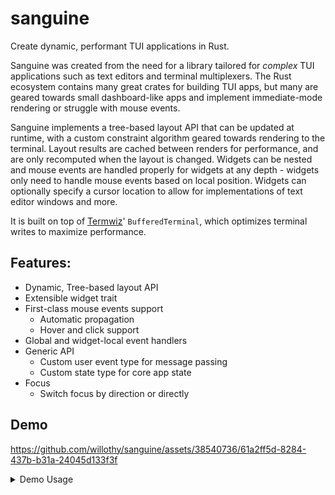 # sanguine

Create dynamic, performant TUI applications in Rust.

Sanguine was created from the need for a library tailored for _complex_ TUI applications such as text editors and terminal multiplexers. The Rust ecosystem contains many great crates for building TUI apps, but many are geared towards small dashboard-like apps and implement immediate-mode rendering or struggle with mouse events.

Sanguine implements a tree-based layout API that can be updated at runtime, with a custom constraint algorithm geared towards rendering to the terminal. Layout results are cached between renders for performance, and are only recomputed when the layout is changed. Widgets can be nested and mouse events are handled properly for widgets at any depth - widgets only need to handle mouse events based on local position. Widgets can optionally specify a cursor location to allow for implementations of text editor windows and more.

It is built on top of [Termwiz](https://docs.rs/termwiz)' `BufferedTerminal`, which optimizes terminal writes to maximize performance.

## Features:

- Dynamic, Tree-based layout API
- Extensible widget trait
- First-class mouse events support
  - Automatic propagation
  - Hover and click support
- Global and widget-local event handlers
- Generic API
  - Custom user event type for message passing
  - Custom state type for core app state
- Focus
  - Switch focus by direction or directly

## Demo

<!-- https://github.com/willothy/sanguine/assets/38540736/ccaeff03-fa50-4d4f-b070-f94d8e212097 -->

https://github.com/willothy/sanguine/assets/38540736/61a2ff5d-8284-437b-b31a-24045d133f3f

<details>
<summary>Demo Usage</summary>

```sh

$ git clone git@github.com:willothy/sanguine.git

$ cd sanguine

$ cargo run --example demo

```

Keymaps:

- <kbd>Control</kbd> + <kbd>q</kbd>: Quit
- <kbd>Shift</kbd> + <kbd>Tab</kbd>: Cycle focus
- <kbd>Shift</kbd> + <kbd>Up/Down/Left/Right</kbd>: Switch focus by direction
- <kbd>Up/Down/Left/Right</kbd>: Switch menu item
- <kbd>Enter</kbd>: Select menu item

</details>
